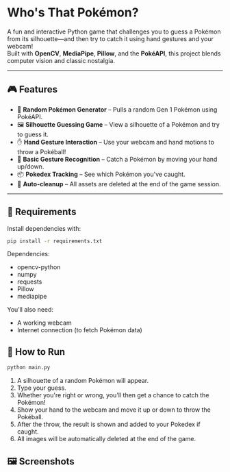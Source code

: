 # Who's That Pokémon?

A fun and interactive Python game that challenges you to guess a Pokémon from its silhouette—and then try to catch it using hand gestures and your webcam!  
Built with **OpenCV**, **MediaPipe**, **Pillow**, and the **PokéAPI**, this project blends computer vision and classic nostalgia.

---

## 🎮 Features

- 🎲 **Random Pokémon Generator** – Pulls a random Gen 1 Pokémon using PokéAPI.
- 🖼️ **Silhouette Guessing Game** – View a silhouette of a Pokémon and try to guess it.
- ✋ **Hand Gesture Interaction** – Use your webcam and hand motions to throw a Pokéball!
- 🧠 **Basic Gesture Recognition** – Catch a Pokémon by moving your hand up/down.
- 📦 **Pokedex Tracking** – See which Pokémon you've caught.
- 🧹 **Auto-cleanup** – All assets are deleted at the end of the game session.

---

## 🧱 Requirements

Install dependencies with:

```bash
pip install -r requirements.txt
```
Dependencies:
- opencv-python
- numpy
- requests
- Pillow
- mediapipe

You’ll also need:
- A working webcam
- Internet connection (to fetch Pokémon data)

## 🚀 How to Run
```bash
python main.py
```

1. A silhouette of a random Pokémon will appear.
2. Type your guess.
3. Whether you're right or wrong, you'll then get a chance to catch the Pokémon!
4. Show your hand to the webcam and move it up or down to throw the Pokéball.
5. After the throw, the result is shown and added to your Pokedex if caught.
6. All images will be automatically deleted at the end of the game.

## 🖼️ Screenshots
